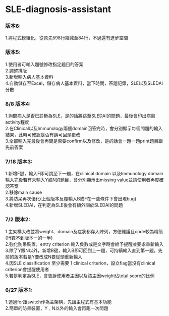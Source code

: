 # SLE-diagnosis-assistant

### 版本6:<br>
1.將程式模組化，從原先598行縮減至84行，不過還有進步空間<br>
### 版本5:<br>
1.使用者可輸入題號修改指定題目的答案<br>
2.調整排版<br>
3.新增輸入病人基本資料<br>
4.自動儲存至Excel，儲存病人基本資料，當下時間，答題記錄，SLE以及SLEDAI分數<br>
### 8/8 版本4:<br>
1.詢問病人是否已診斷為SLE，是的話將跳至SLEDAI的問題，最後會印出病患activity程度<br>
2.在Clinical以及Immunology兩個domain回答完時，會分別顯示每個問題的輸入結果，此時可確認是否有誤可回頭更改<br>
3.全部輸入完最後會再問是否要confirm以及修改，是的話會一題一題print題目跟先前答案<br>
### 7/18 版本3:<br>
1.新增F鍵，輸入F即可跳至下一題，在clinical domain 以及Immunology domain輸入完後若有未輸入Y或N的題目，會分別顯示出missing value並請使用者再度確認答案<br>
2.移除main cause<br>
3.將防呆再次優化(上個版本反覆輸入B或F在一些條件下會出現bug)<br>
4.新增SLEDAI，在判定為SLE後會有額外關於SLEDAI的問題<br>

### 7/2 版本2:<br>
1.主架構大改並將weight、domain及症狀都存入陣列，方便維護且code較為精簡(行數不到版本一的一半)<br>
2.強化防呆裝置，entry criterion 輸入負數或是文字時會給予提醒並要求重新輸入<br>
3.除了Y跟N以外，新增B键，輸入B即可回到上一題，可持續輸入直到第一題，先前的版本若是Y要改成N要從頭重新輸入<br>
4.因SLE classification 至少需要 1 clinical criterion，設立flag當沒有clinical criterion會提醒使用者<br>
5.若是判定為SLE，會告訴使用者主因以及該主因weight佔total score的比例<br>

### 6/27 版本1:<br>
1.透過for跟switch作為主架構，先讓主程式有基本功能<br>
2.簡單的防呆裝置，Y﹑N以外的輸入會再跑一次問題<br>
